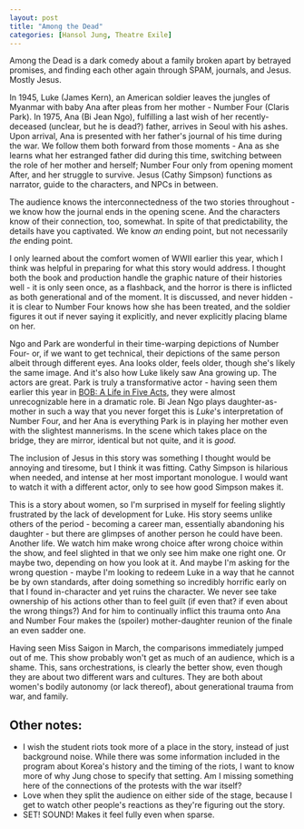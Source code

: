 ```yaml
---
layout: post
title: "Among the Dead"
categories: [Hansol Jung, Theatre Exile]
---
```

Among the Dead is a dark comedy about a family broken apart by betrayed promises, and finding each other again through SPAM, journals, and Jesus. Mostly Jesus.

In 1945, Luke (James Kern), an American soldier leaves the jungles of Myanmar with baby Ana after pleas from her mother - Number Four (Claris Park). In 1975, Ana (Bi Jean Ngo), fulfilling a last wish of her recently-deceased (unclear, but he is dead?) father, arrives in Seoul with his ashes. Upon arrival, Ana is presented with her father's journal of his time during the war. We follow them both forward from those moments - Ana as she learns what her estranged father did during this time, switching between the role of her mother and herself; Number Four only from opening moment After, and her struggle to survive. Jesus (Cathy Simpson) functions as narrator, guide to the characters, and NPCs in between.

The audience knows the interconnectedness of the two stories throughout - we know how the journal ends in the opening scene. And the characters know of their connection, too, somewhat. In spite of that predictability, the details have you captivated. We know *an* ending point, but not necessarily *the* ending point.

I only learned about the comfort women of WWII earlier this year, which I think was helpful in preparing for what this story would address. I thought both the book and production handle the graphic nature of their histories well - it is only seen once, as a flashback, and the horror is there is inflicted as both generational and of the moment. It is discussed, and never hidden - it is clear to Number Four knows how she has been treated, and the soldier figures it out if never saying it explicitly, and never explicitly placing blame on her.

Ngo and Park are wonderful in their time-warping depictions of Number Four- or, if we want to get technical, their depictions of the same person albeit through different eyes. Ana looks older, feels older, though she's likely the same image. And it's also how Luke likely saw Ana growing up. The actors are great. Park is truly a transformative actor - having seen them earlier this year in [BOB: A Life in Five Acts]({{}}), they were almost unrecognizable here in a dramatic role. Bi Jean Ngo plays daughter-as-mother in such a way that you never forget this is *Luke*'s interpretation of Number Four, and her Ana is everything Park is in playing her mother even with the slightest mannerisms. In the scene which takes place on the bridge, they are mirror, identical but not quite, and it is *good.*

The inclusion of Jesus in this story was something I thought would be annoying and tiresome, but I think it was fitting. Cathy Simpson is hilarious when needed, and intense at her most important monologue. I would want to watch it with a different actor, only to see how good Simpson makes it.

This is a story about women, so I'm surprised in myself for feeling slightly frustrated by the lack of development for Luke. His story seems unlike others of the period - becoming a career man, essentially abandoning his daughter - but there are glimpses of another person he could have been. Another life. We watch him make wrong choice after wrong choice within the show, and feel slighted in that we only see him make one right one. Or maybe two, depending on how you look at it. And maybe I'm asking for the wrong question - maybe I'm looking to redeem Luke in a way that he cannot be by own standards, after doing something so incredibly horrific early on that I found in-character and yet ruins the character. We never see take ownership of his actions other than to feel guilt (if even that? if even about the wrong things?) And for him to continually inflict this trauma onto Ana and Number Four makes the (spoiler) mother-daughter reunion of the finale an even sadder one.

Having seen Miss Saigon in March, the comparisons immediately jumped out of me. This show probably won't get as much of an audience, which is a shame. This, sans orchestrations, is clearly the better show, even though they are about two different wars and cultures. They are both about women's bodily autonomy (or lack thereof), about generational trauma from war, and family. 

## Other notes:
* I wish the student riots took more of a place in the story, instead of just background noise. While there was some information included in the program about Korea's history and the timing of the riots, I want to know more of why Jung chose to specify that setting. Am I missing something here of the connections of the protests with the war itself?
* Love when they split the audience on either side of the stage, because I get to watch other people's reactions as they're figuring out the story.
* SET! SOUND! Makes it feel fully even when sparse.
